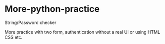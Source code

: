 # More-python-practice
String/Password checker

More practice with two form, authentication without a real UI or using HTML CSS etc.
